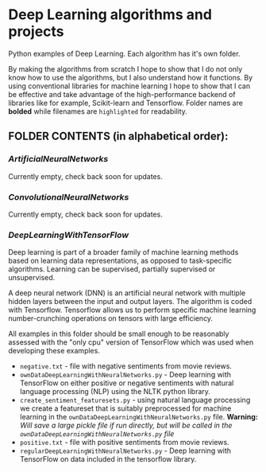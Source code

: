 # Deep Learning algorithms and projects
Python examples of Deep Learning. Each algorithm has it's own folder.

By making the algorithms from scratch I hope to show that I do not only know how to use the algorithms, but I also understand how it functions. By using conventional libraries for machine learning I hope to show that I can be effective and take advantage of the high-performance backend of libraries like for example, Scikit-learn and Tensorflow.
Folder names are **bolded** while filenames are `highlighted` for readability.

## FOLDER CONTENTS (in alphabetical order):

### **_ArtificialNeuralNetworks_**
Currently empty, check back soon for updates.

### **_ConvolutionalNeuralNetworks_**
Currently empty, check back soon for updates.

### **_DeepLearningWithTensorFlow_** 
Deep learning is part of a broader family of machine learning methods based on learning data representations, as opposed to task-specific algorithms. Learning can be supervised, partially supervised or unsupervised.

A deep neural network (DNN) is an artificial neural network with multiple hidden layers between the input and output layers. The algorithm is coded with Tensorflow. Tensorflow allows us to perform specific machine learning number-crunching operations on tensors with large efficiency.

All examples in this folder should be small enough to be reasonably assessed with the "only cpu" version of TensorFlow which was used when developing these examples.

  * `negative.txt` - file with negative sentiments from movie reviews.
  * `ownDataDeepLearningWithNeuralNetworks.py` - Deep learning with TensorFlow on either positive or negative sentiments with natural language processing (NLP) using the NLTK python library.
  * `create_sentiment_featuresets.py` - using natural language processing we create a featureset that is suitably preprocessed for machine learning in the `ownDataDeepLearningWithNeuralNetworks.py` file. **Warning:** *Will save a large pickle file if run directly, but will be called in the `ownDataDeepLearningWithNeuralNetworks.py` file*
  * `positive.txt` - file with positive sentiments from movie reviews.
  * `regularDeepLearningWithNeuralNetworks.py` - Deep learning with TensorFlow on data included in the tensorflow library.
